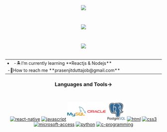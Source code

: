 

<h1 align="center">
    <p align="center"><img src= 'https://capsule-render.vercel.app/api?type=rect&color=gradient&height=2.5'/></p>
    <img src="https://readme-typing-svg.herokuapp.com/?font=Righteous&size=35&center=true&vCenter=true&width=600&height=70&duration=4000&color=2AF7B4&lines=Hi+There!+👋;+I'm+Prasenjit+Dutta😊;+A+Passionate+Frontend+Developer👨‍💻;+Let's+Connect!;" />
    <p align="center"><img src= 'https://capsule-render.vercel.app/api?type=rect&color=gradient&height=2.5'/></p>
</h1>

<table>
<tr>
<td valign="top" width="50%">
<li>   
-🏝️I’m currently learning **Reactjs & Nodejs**<br>
-📩How to reach me  **prasenjitduttajob@gmail.com**<br>
</li>
</td>
</tr>
</table>

<h3 align="center">Languages and Tools-></h3><br/>

<div align=center>

[<img src="https://img.icons8.com/color/48/000000/react-native.png" alt="react-native" width="60" height="60"/>](https://reactnative.dev/)
[<img src="https://img.icons8.com/color/48/000000/javascript.png" alt="javascript" width="60" height="60"/>](https://www.javascript.com/)
[<img src="https://raw.githubusercontent.com/devicons/devicon/master/icons/mysql/mysql-original-wordmark.svg" alt="mysql" width="60" height="60"/>](https://www.mysql.com/)
[<img src="https://raw.githubusercontent.com/devicons/devicon/master/icons/oracle/oracle-original.svg" alt="oracle" width="60" height="60"/>](https://www.oracle.com/)
[<img src="https://raw.githubusercontent.com/devicons/devicon/master/icons/postgresql/postgresql-original-wordmark.svg" alt="postgresql" width="60" height="60"/>](https://www.postgresql.org)
[<img src="https://img.icons8.com/color/48/000000/html.png" alt="html" width="60" height="60"/>](https://icons8.com/icon/20909/html-5)
[<img src="https://img.icons8.com/color/48/000000/css3.png" alt="css3" width="60" height="60"/>](https://www.w3.org/Style/CSS/)
[<img src="https://img.icons8.com/color/48/000000/microsoft-access-2019.png" alt="microsoft-access" width="60" height="60"/>](https://www.microsoft.com/access)
[<img src="https://img.icons8.com/color/48/000000/python.png" alt="python" width="60" height="60"/>](https://www.python.org/)
[<img src="https://img.icons8.com/color/48/000000/c-programming.png" alt="c-programming" width="60" height="60"/>](https://www.cprogramming.com/)
</div>


<!--
**PrasenjitDutta12/PrasenjitDutta12** is a ✨ _special_ ✨ repository because its `README.md` (this file) appears on your GitHub profile.

Here are some ideas to get you started:

- 🔭 I’m currently working on ...
- 🌱 I’m currently learning ...
- 👯 I’m looking to collaborate on ...
- 🤔 I’m looking for help with ...
- 💬 Ask me about ...
- 📫 How to reach me: ...
- 😄 Pronouns: ...
- ⚡ Fun fact: ...
-->
